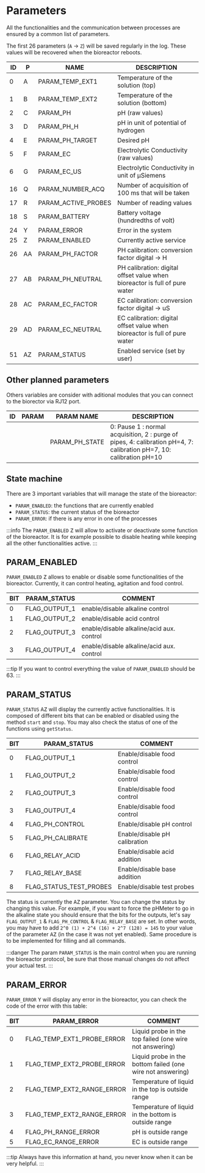 # Parameters

All the functionalities and the communication between processes are ensured by a common list of parameters.

The first 26 parameters (`A` -> `Z`) will be saved regularly in the log. These values will be recovered when the bioreactor reboots.

| ID  | P   | NAME                | DESCRIPTION                                                                |
| --- | --- | ------------------- | -------------------------------------------------------------------------- |
| 0   | A   | PARAM_TEMP_EXT1     | Temperature of the solution (top)                                          |
| 1   | B   | PARAM_TEMP_EXT2     | Temperature of the solution (bottom)                                       |
| 2   | C   | PARAM_PH            | pH (raw values)                                                            |
| 3   | D   | PARAM_PH_H          | pH in unit of potential of hydrogen                                        |
| 4   | E   | PARAM_PH_TARGET     | Desired pH                                                                 |
| 5   | F   | PARAM_EC            | Electrolytic Conductivity (raw values)                                     |
| 6   | G   | PARAM_EC_US         | Electrolytic Conductivity in unit of &mu;Siemens                           |
| 16  | Q   | PARAM_NUMBER_ACQ    | Number of acquisition of 100 ms that will be taken                         |
| 17  | R   | PARAM_ACTIVE_PROBES | Number of reading values                                                   |
| 18  | S   | PARAM_BATTERY       | Battery voltage (hundredths of volt)                                       |
| 24  | Y   | PARAM_ERROR         | Error in the system                                                        |
| 25  | Z   | PARAM_ENABLED       | Currently active service                                                   |
| 26  | AA  | PARAM_PH_FACTOR     | PH calibration: conversion factor digital -> H                             |
| 27  | AB  | PARAM_PH_NEUTRAL    | PH calibration: digital offset value when bioreactor is full of pure water |
| 28  | AC  | PARAM_EC_FACTOR     | EC calibration: conversion factor digital -> uS                            |
| 29  | AD  | PARAM_EC_NEUTRAL    | EC calibration: digital offset value when bioreactor is full of pure water |
| 51  | AZ  | PARAM_STATUS       | Enabled service (set by user)                                              |

## Other planned parameters

Others variables are consider with aditional modules that you can connect to the biorector via RJ12 port.

| ID  | PARAM | PARAM NAME     | DESCRIPTION                                                                                                          |
| --- | ----- | -------------- | -------------------------------------------------------------------------------------------------------------------- |
|     |       | PARAM_PH_STATE | 0: Pause 1 : normal acquisition, 2 : purge of pipes, 4: calibration pH=4, 7: calibration pH=7, 10: calibration pH=10 |

## State machine

There are 3 important variables that will manage the state of the bioreactor:

- `PARAM_ENABLED`: the functions that are currently enabled
- `PARAM_STATUS`: the current status of the bioreactor
- `PARAM_ERROR`: if there is any error in one of the processes

:::info
The `PARAM_ENABLED` <kbd>Z</kbd> will allow to activate or deactivate some function of the bioreactor. It is for example possible to disable heating while keeping all the other functionalities active.
:::

## PARAM_ENABLED

`PARAM_ENABLED` <kbd>Z</kbd> allows to enable or disable some functionalities of the bioreactor. Currently, it can control heating, agitation and food control.

| BIT | PARAM_STATUS  | COMMENT                                   |
| --- | ------------- | ----------------------------------------- |
| 0   | FLAG_OUTPUT_1 | enable/disable alkaline control           |
| 1   | FLAG_OUTPUT_2 | enable/disable acid control               |
| 2   | FLAG_OUTPUT_3 | enable/disable alkaline/acid aux. control |
| 3   | FLAG_OUTPUT_4 | enable/disable alkaline/acid aux. control |

:::tip
If you want to control everything the value of `PARAM_ENABLED` should be 63.
:::

## PARAM_STATUS

`PARAM_STATUS` <kbd>AZ</kbd> will display the currently active functionalities. It is composed of different bits that can
be enabled or disabled using the method `start` and `stop`. You may also check the status of one of the functions using `getStatus`.

| BIT | PARAM_STATUS            | COMMENT                       |
| --- | ----------------------- | ----------------------------- |
| 0   | FLAG_OUTPUT_1           | Enable/disable food control   |
| 1   | FLAG_OUTPUT_2           | Enable/disable food control   |
| 2   | FLAG_OUTPUT_3           | Enable/disable food control   |
| 3   | FLAG_OUTPUT_4           | Enable/disable food control   |
| 4   | FLAG_PH_CONTROL         | Enable/disable pH control     |
| 5   | FLAG_PH_CALIBRATE       | Enable/disable pH calibration |
| 6   | FLAG_RELAY_ACID         | Enable/disable acid addition  |
| 7   | FLAG_RELAY_BASE         | Enable/disable base addition  |
| 8   | FLAG_STATUS_TEST_PROBES | Enable/disable test probes    |

The status is currently the <kbd>AZ</kbd> parameter. You can change the status by changing this value. For example, if you want to force the pHMeter to go in the alkaline state you should ensure that the bits for the outputs, let's say `FLAG_OUTPUT_1` & `FLAG_PH_CONTROL` & `FLAG_RELAY_BASE` are set. In other words, you may have to add `2^0 (1) + 2^4 (16) + 2^7 (128) = 145` to your value of the parameter <kbd>AZ</kbd> (in the case it was not yet enabled). Same procedure is to be implemented for filling and all commands.

:::danger
The param `PARAM_STATUS` is the main control when you are running the bioreactor protocol, be sure that those manual changes do not affect your actual test.
:::

## PARAM_ERROR

`PARAM_ERROR` <kbd>Y</kbd> will display any error in the bioreactor, you can check the code of the error with this table:

| BIT | PARAM_ERROR                | COMMENT                                                    |
| --- | -------------------------- | ---------------------------------------------------------- |
| 0   | FLAG_TEMP_EXT1_PROBE_ERROR | Liquid probe in the top failed (one wire not answering)    |
| 1   | FLAG_TEMP_EXT2_PROBE_ERROR | Liquid probe in the bottom failed (one wire not answering) |
| 2   | FLAG_TEMP_EXT2_RANGE_ERROR | Temperature of liquid in the top is outside range          |
| 3   | FLAG_TEMP_EXT2_RANGE_ERROR | Temperature of liquid in the bottom is outside range       |
| 4   | FLAG_PH_RANGE_ERROR        | pH is outside range                                        |
| 5   | FLAG_EC_RANGE_ERROR        | EC is outside range                                        |

:::tip
Always have this information at hand, you never know when it can be very helpful.
:::

